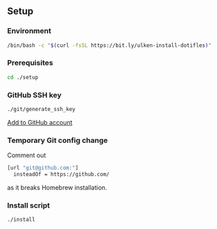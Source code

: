 ## Setup

### Environment
```sh
/bin/bash -c "$(curl -fsSL https://bit.ly/ulken-install-dotifles)"
```

### Prerequisites
```sh
cd ./setup
```

### GitHub SSH key
```sh
./git/generate_ssh_key
```

[Add to GitHub account](https://docs.github.com/en/authentication/connecting-to-github-with-ssh/adding-a-new-ssh-key-to-your-github-account)

### Temporary Git config change
Comment out
```sh
[url "git@github.com:"]
  insteadOf = https://github.com/
```

as it breaks Homebrew installation.

### Install script
```sh
./install
```
